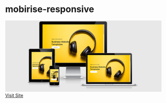 # mobirise-responsive

<img src="screenshot/screen1.PNG" width="500px"/>
<a href="https://mobirise-responsive-design.netlify.com/" target="_blank">Visit Site</a>
